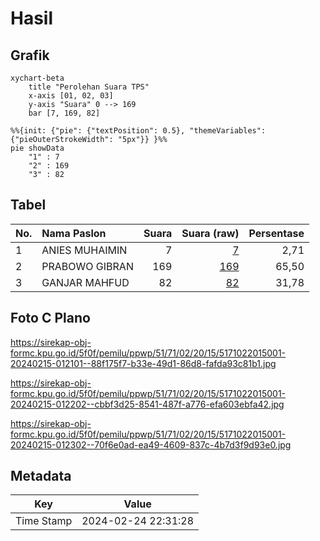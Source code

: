 # Hasil

## Grafik

```mermaid
xychart-beta
    title "Perolehan Suara TPS"
    x-axis [01, 02, 03]
    y-axis "Suara" 0 --> 169
    bar [7, 169, 82]
```

```mermaid
%%{init: {"pie": {"textPosition": 0.5}, "themeVariables": {"pieOuterStrokeWidth": "5px"}} }%%
pie showData
    "1" : 7
    "2" : 169
    "3" : 82
```

## Tabel

| No. | Nama Paslon    | Suara | Suara (raw) | Persentase |
|:--- |:-------------- | -----:| -----------:| ----------:|
| 1   | ANIES MUHAIMIN | 7     | [7][p-1]    | 2,71       |
| 2   | PRABOWO GIBRAN | 169   | [169][p-2]  | 65,50      |
| 3   | GANJAR MAHFUD  | 82    | [82][p-3]   | 31,78      |


[p-1]: https://github.com/gigit-pemilu/pemilu-2024-51-bali/blob/main/pilpres/hitung-suara/sub/51-bali/sub/71-kota-denpasar/sub/02-denpasar-timur/sub/2015-penatih-dangin-puri/sub/001-tps/sub/paslon-1.txt
[p-2]: https://github.com/gigit-pemilu/pemilu-2024-51-bali/blob/main/pilpres/hitung-suara/sub/51-bali/sub/71-kota-denpasar/sub/02-denpasar-timur/sub/2015-penatih-dangin-puri/sub/001-tps/sub/paslon-2.txt
[p-3]: https://github.com/gigit-pemilu/pemilu-2024-51-bali/blob/main/pilpres/hitung-suara/sub/51-bali/sub/71-kota-denpasar/sub/02-denpasar-timur/sub/2015-penatih-dangin-puri/sub/001-tps/sub/paslon-3.txt

## Foto C Plano

https://sirekap-obj-formc.kpu.go.id/5f0f/pemilu/ppwp/51/71/02/20/15/5171022015001-20240215-012101--88f175f7-b33e-49d1-86d8-fafda93c81b1.jpg

https://sirekap-obj-formc.kpu.go.id/5f0f/pemilu/ppwp/51/71/02/20/15/5171022015001-20240215-012202--cbbf3d25-8541-487f-a776-efa603ebfa42.jpg

https://sirekap-obj-formc.kpu.go.id/5f0f/pemilu/ppwp/51/71/02/20/15/5171022015001-20240215-012302--70f6e0ad-ea49-4609-837c-4b7d3f9d93e0.jpg


## Metadata

| Key        | Value               |
| ---------- | ------------------- |
| Time Stamp | 2024-02-24 22:31:28 |



